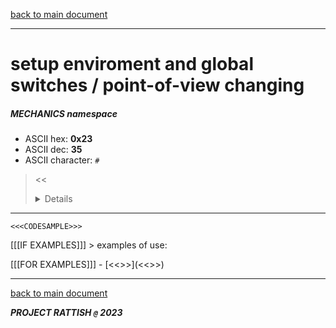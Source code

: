 [back to main document](../README.md)

---

# setup enviroment and global switches / point-of-view changing
##### MECHANICS namespace
- ASCII hex: __0x23__
- ASCII dec: __35__
- ASCII character: `#`

> <<<DETAILS>>>

---

  ```
  <<<CODESAMPLE>>>
  ```

[[[IF EXAMPLES]]]  > examples of use:

[[[FOR EXAMPLES]]]  - [<<<EXAMPLENAME>>>](<<<EXAMPLELINK>>>)

---

[back to main document](../README.md)

***PROJECT RATTISH `@` 2023***
